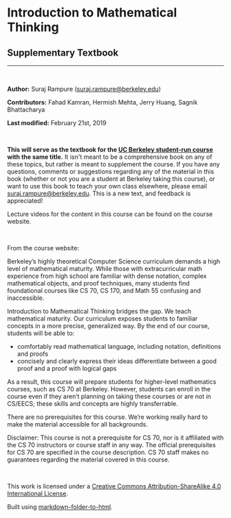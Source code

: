 <title> Supplementary Textbook: Introduction to Mathematical Thinking </title>

# Introduction to Mathematical Thinking

## Supplementary Textbook
---

<br>

**Author:** Suraj Rampure (suraj.rampure@berkeley.edu)

**Contributors:** Fahad Kamran, Hermish Mehta, Jerry Huang, Sagnik Bhattacharya

**Last modified:** February 21st, 2019

<br>

**This will serve as the textbook for the [UC Berkeley student-run course](http://imt-decal.org) with the same title.** It isn't meant to be a comprehensive book on any of these topics, but rather is meant to supplement the course. If you have any questions, comments or suggestions regarding any of the material in this book (whether or not you are a student at Berkeley taking this course), or want to use this book to teach your own class elsewhere, please email suraj.rampure@berkeley.edu. This is a new text, and feedback is appreciated!


Lecture videos for the content in this course can be found on the course website.

<br>

From the course website:

Berkeley’s highly theoretical Computer Science curriculum demands a high level of mathematical maturity. While those with extracurricular math experience from high school are familiar with dense notation, complex mathematical objects, and proof techniques, many students find foundational courses like CS 70, CS 170, and Math 55 confusing and inaccessible.

Introduction to Mathematical Thinking bridges the gap. We teach mathematical maturity. Our curriculum exposes students to familiar concepts in a more precise, generalized way. By the end of our course, students will be able to:

- comfortably read mathematical language, including notation, definitions and proofs
- concisely and clearly express their ideas differentiate between a good proof and a proof with logical gaps

As a result, this course will prepare students for higher-level mathematics courses, such as CS 70 at Berkeley. However, students can enroll in the course even if they aren’t planning on taking these courses or are not in CS/EECS; these skills and concepts are highly transferrable.

There are no prerequisites for this course. We’re working really hard to make the material accessible for all backgrounds.

Disclaimer: This course is not a prerequisite for CS 70, nor is it affiliated with the CS 70 instructors or course staff in any way. The official prerequisites for CS 70 are specified in the course description. CS 70 staff makes no guarantees regarding the material covered in this course.

<br>

This work is licensed under a [Creative Commons Attribution-ShareAlike 4.0 International License](http://creativecommons.org/licenses/by-sa/4.0/).

Built using [markdown-folder-to-html](https://www.npmjs.com/package/markdown-folder-to-html).



